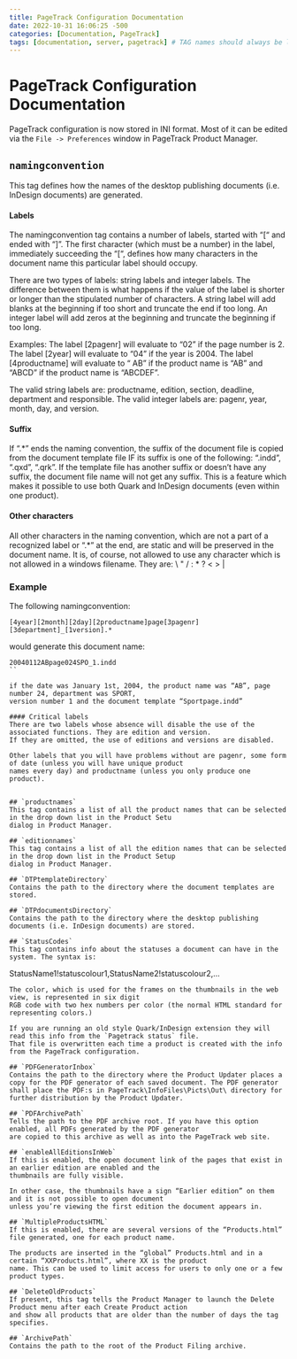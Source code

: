 ```yaml
---
title: PageTrack Configuration Documentation
date: 2022-10-31 16:06:25 -500
categories: [Documentation, PageTrack]
tags: [documentation, server, pagetrack] # TAG names should always be lowercase
---
```


# PageTrack Configuration Documentation


PageTrack configuration is now stored in INI format. Most of it can be edited via the `File -> Preferences` window
in PageTrack Product Manager.

## `namingconvention`
This tag defines how the names of the desktop publishing documents (i.e. InDesign documents)
are generated.

#### Labels
The namingconvention tag contains a number of labels, started with “[“ and ended with “]”. The first character
(which must be a number) in the label, immediately succeeding the “[“, defines how many characters in the
document name this particular label should occupy.

There are two types of labels: string labels and integer labels. The difference between them is what happens
if the value of the label is shorter or longer than the stipulated number of characters. A string label will
add blanks at the beginning if too short and truncate the end if too long. An integer label will add zeros
at the beginning and truncate the beginning if too long.

Examples:
The label [2pagenr] will evaluate to “02” if the page number is 2.
The label [2year] will evaluate to “04” if the year is 2004.
The label [4productname] will evaluate to “  AB” if the product name is “AB” and “ABCD” if the product name is “ABCDEF”.

The valid string labels are: productname, edition, section, deadline, department and responsible.
The valid integer labels are: pagenr, year, month, day, and version.

#### Suffix
If “.*” ends the naming convention, the suffix of the document file is copied from the document template file IF its suffix is one of the following: “.indd”, “.qxd”, “.qrk”. If the template file has another suffix or doesn’t have any suffix, the document file name will not get any suffix. This is a feature which makes it possible to use both Quark and InDesign documents (even within one product).

#### Other characters
All other characters in the naming convention, which are not a part of a recognized label or “.*” at the end, are static and will be preserved in the document name. It is, of course, not allowed to use any character which is not allowed in a windows filename. They are: \ " / : * ? < > |

### Example
The following namingconvention:
```
[4year][2month][2day][2productname]page[3pagenr][3department]_[1version].*
```

would generate this document name:
```
20040112ABpage024SPO_1.indd
``

if the date was January 1st, 2004, the product name was “AB”, page number 24, department was SPORT,
version number 1 and the document template “Sportpage.indd”

#### Critical labels
There are two labels whose absence will disable the use of the associated functions. They are edition and version.
If they are omitted, the use of editions and versions are disabled.

Other labels that you will have problems without are pagenr, some form of date (unless you will have unique product
names every day) and productname (unless you only produce one product).


## `productnames`
This tag contains a list of all the product names that can be selected in the drop down list in the Product Setu
dialog in Product Manager.

## `editionnames`
This tag contains a list of all the edition names that can be selected in the drop down list in the Product Setup
dialog in Product Manager.

## `DTPtemplateDirectory`
Contains the path to the directory where the document templates are stored.

## `DTPdocumentsDirectory`
Contains the path to the directory where the desktop publishing documents (i.e. InDesign documents) are stored.

## `StatusCodes`
This tag contains info about the statuses a document can have in the system. The syntax is:
```
StatusName1!statuscolour1,StatusName2!statuscolour2,...
```
The color, which is used for the frames on the thumbnails in the web view, is represented in six digit
RGB code with two hex numbers per color (the normal HTML standard for representing colors.)

If you are running an old style Quark/InDesign extension they will read this info from the `Pagetrack status` file.
That file is overwritten each time a product is created with the info from the PageTrack configuration.

## `PDFGeneratorInbox`
Contains the path to the directory where the Product Updater places a copy for the PDF generator of each saved document. The PDF generator shall place the PDF:s in PageTrack\InfoFiles\Picts\Out\ directory for further distribution by the Product Updater.

## `PDFArchivePath`
Tells the path to the PDF archive root. If you have this option enabled, all PDFs generated by the PDF generator
are copied to this archive as well as into the PageTrack web site.

## `enableAllEditionsInWeb`
If this is enabled, the open document link of the pages that exist in an earlier edition are enabled and the
thumbnails are fully visible.

In other case, the thumbnails have a sign “Earlier edition” on them and it is not possible to open document
unless you’re viewing the first edition the document appears in.

## `MultipleProductsHTML`
If this is enabled, there are several versions of the “Products.html” file generated, one for each product name.

The products are inserted in the “global” Products.html and in a certain “XXProducts.html”, where XX is the product
name. This can be used to limit access for users to only one or a few product types.

## `DeleteOldProducts`
If present, this tag tells the Product Manager to launch the Delete Product menu after each Create Product action
and show all products that are older than the number of days the tag specifies.

## `ArchivePath`
Contains the path to the root of the Product Filing archive.
